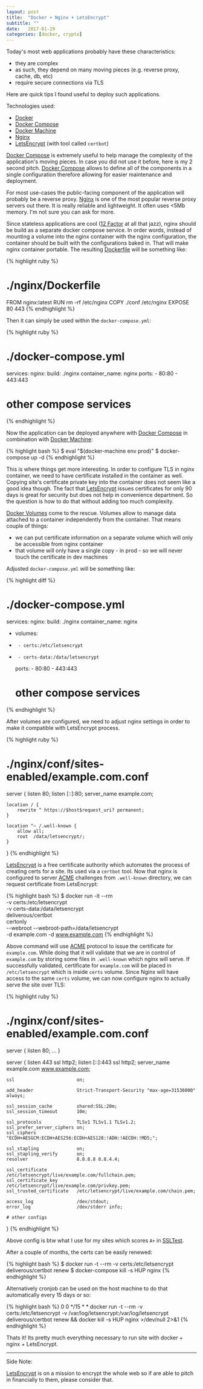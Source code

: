 ```yaml
---
layout: post
title:  "Docker + Nginx + LetsEncrypt"
subtitle: ""
date:   2017-01-29
categories: [docker, crypto]
---
```


Today's most web applications probably have these characteristics:

* they are complex
* as such, they depend on many moving pieces (e.g. reverse proxy, cache, db, etc)
* require secure connections via TLS

Here are quick tips I found useful to deploy such applications.

Technologies used:

* [Docker]
* [Docker Compose]
* [Docker Machine]
* [Nginx]
* [LetsEncrypt] (with tool called `certbot`)

[Docker Compose] is extremely useful to help manage the complexity of the application's moving pieces.
In case you did not use it before, here is my 2 second pitch.
[Docker Compose] allows to define all of the components in a single configuration therefore allowing for easier maintenance and deployment.

For most use-cases the public-facing component of the application will probably be a reverse proxy.
[Nginx] is one of the most popular reverse proxy servers out there.
It is really reliable and lightweight.
It often uses &lt;5Mb memory.
I'm not sure you can ask for more.

Since stateless applications are cool ([12 Factor] at all that jazz), nginx should be build as a separate docker compose service.
In order words, instead of mounting a volume into the nginx container with the nginx configuration,
the container should be built with the configurations baked in.
That will make nginx container portable.
The resulting [Dockerfile] will be something like:

{% highlight ruby %}
# ./nginx/Dockerfile

FROM nginx:latest
RUN rm -rf /etc/nginx
COPY ./conf /etc/nginx
EXPOSE 80 443
{% endhighlight %}

Then it can simply be used within the `docker-compose.yml`:

{% highlight ruby %}
# ./docker-compose.yml

services:
  nginx:
    build: ./nginx
    container_name: nginx
    ports:
      - 80:80
      - 443:443
  # other compose services
{% endhighlight %}

Now the application can be deployed anywhere with [Docker Compose] in combination with [Docker Machine]:

{% highlight bash %}
$ eval "$(docker-machine env prod)"
$ docker-compose up -d
{% endhighlight %}

This is where things get more interesting.
In order to configure TLS in nginx container, we need to have certificate installed in the container as well.
Copying site's certificate private key into the container does not seem like a good idea though.
The fact that [LetsEncrypt] issues certificates for only 90 days is great for security but does not help in convenience department.
So the question is how to do that without adding too much complexity.

[Docker Volumes] come to the rescue.
Volumes allow to manage data attached to a container independently from the container.
That means couple of things:

* we can put certificate information on a separate volume which will only be accessible from nginx container
* that volume will only have a single copy - in prod - so we will never touch the certificate in dev machines

Adjusted `docker-compose.yml` will be something like:

{% highlight diff %}
 # ./docker-compose.yml

 services:
   nginx:
     build: ./nginx
     container_name: nginx
+    volumes:
+      - certs:/etc/letsencrypt
+      - certs-data:/data/letsencrypt
     ports:
       - 80:80
       - 443:443
   # other compose services
{% endhighlight %}

After volumes are configured, we need to adjust nginx settings in order to make it compatible with LetsEncrypt process.

{% highlight ruby %}
# ./nginx/conf/sites-enabled/example.com.conf

server {
    listen      80;
    listen [::]:80;
    server_name example.com;

    location / {
        rewrite ^ https://$host$request_uri? permanent;
    }

    location ^~ /.well-known {
        allow all;
        root  /data/letsencrypt/;
    }
}
{% endhighlight %}

[LetsEncrypt] is a free certificate authority which automates the process of creating certs for a site.
Its used via a `certbot` tool.
Now that nginx is configured to server [ACME] challenges from `.well-known` directory, we can request certificate from LetsEncrypt:

{% highlight bash %}
$ docker run -it --rm \
      -v certs:/etc/letsencrypt \
      -v certs-data:/data/letsencrypt \
      deliverous/certbot \
      certonly \
      --webroot --webroot-path=/data/letsencrypt \
      -d example.com -d www.example.com
{% endhighlight %}

Above command will use [ACME] protocol to issue the certificate for `example.com`.
While doing that it will validate that we are in control of `example.com` by storing some files in `.well-known` which nginx will serve.
If successfully validated, certificate for `example.com` will be placed in `/etc/letsencrypt` which is inside `certs` volume.
Since Nginx will have access to the same `certs` volume, we can now configure nginx to actually serve the site over TLS:

{% highlight ruby %}
# ./nginx/conf/sites-enabled/example.com.conf

server {
    listen      80;
    ...
}

server {
    listen      443           ssl http2;
    listen [::]:443           ssl http2;
    server_name               example.com www.example.com;

    ssl                       on;

    add_header                Strict-Transport-Security "max-age=31536000" always;

    ssl_session_cache         shared:SSL:20m;
    ssl_session_timeout       10m;

    ssl_protocols             TLSv1 TLSv1.1 TLSv1.2;
    ssl_prefer_server_ciphers on;
    ssl_ciphers               "ECDH+AESGCM:ECDH+AES256:ECDH+AES128:!ADH:!AECDH:!MD5;";

    ssl_stapling              on;
    ssl_stapling_verify       on;
    resolver                  8.8.8.8 8.8.4.4;

    ssl_certificate           /etc/letsencrypt/live/example.com/fullchain.pem;
    ssl_certificate_key       /etc/letsencrypt/live/example.com/privkey.pem;
    ssl_trusted_certificate   /etc/letsencrypt/live/example.com/chain.pem;

    access_log                /dev/stdout;
    error_log                 /dev/stderr info;

    # other configs
}
{% endhighlight %}

Above config is btw what I use for my sites which scores `A+` in [SSLTest].

After a couple of months, the certs can be easily renewed:

{% highlight bash %}
$ docker run -t --rm -v certs:/etc/letsencrypt deliverous/certbot renew
$ docker-compose kill -s HUP nginx
{% endhighlight %}

Alternatively cronjob can be used on the host machine to do that automatically every 15 days or so:

{% highlight bash %}
0 0 */15 * * docker run -t --rm -v certs:/etc/letsencrypt -v /var/log/letsencrypt:/var/log/letsencrypt deliverous/certbot renew && docker kill -s HUP nginx >/dev/null 2>&1
{% endhighlight %}

Thats it!
Its pretty much everything necessary to run site with docker + nginx + LetsEncrypt.

---

Side Note:

[LetsEncrypt] is on a mission to encrypt the whole web so if are able to pitch in financially to them, please consider that.

[Docker]: https://www.docker.com/
[Docker Compose]: https://docs.docker.com/compose/overview/
[Docker Machine]: https://docs.docker.com/machine/overview/
[Docker Volumes]: https://docs.docker.com/engine/tutorials/dockervolumes/
[Dockerfile]: https://docs.docker.com/engine/reference/builder/
[Nginx]: https://nginx.org/
[LetsEncrypt]: https://letsencrypt.org/
[12 Factor]: https://12factor.net/
[ACME]: https://github.com/ietf-wg-acme/acme/
[SSLTest]: https://www.ssllabs.com/ssltest/
